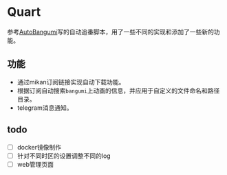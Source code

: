 # Quart

参考[AutoBangumi](https://github.com/EstrellaXD/Auto_Bangumi)写的自动追番脚本，用了一些不同的实现和添加了一些新的功能。

## 功能

- 通过mikan订阅链接实现自动下载功能。
- 根据订阅自动搜索`bangumi`上动画的信息，并应用于自定义的文件命名和路径目录。
- telegram消息通知。

## todo

- [ ] docker镜像制作
- [ ] 针对不同时区的设置调整不同的log
- [ ] web管理页面
